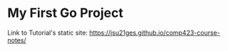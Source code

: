 # My First Go Project

Link to Tutorial's static site: https://jsu21ges.github.io/comp423-course-notes/